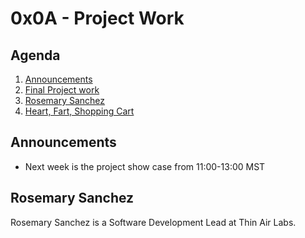# 0x0A - Project Work

## Agenda

1. [Announcements](#announcements)
1. [Final Project work](../0x0A/)
1. [Rosemary Sanchez](#rosemary-sanchez)
1. [Heart, Fart, Shopping Cart](https://docs.google.com/document/d/1B7PpuevDeee2ygKKrPIOC4iqzKjuWSUDIjt1qw0ulrM/edit)

## Announcements

* Next week is the project show case from 11:00-13:00 MST

## Rosemary Sanchez

Rosemary Sanchez is a Software Development Lead at Thin Air Labs.
